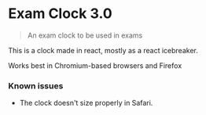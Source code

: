 # Exam Clock 3.0

> An exam clock to be used in exams

This is a clock made in react, mostly as a react icebreaker.

Works best in Chromium-based browsers and Firefox

### Known issues

* The clock doesn't size properly in Safari.
